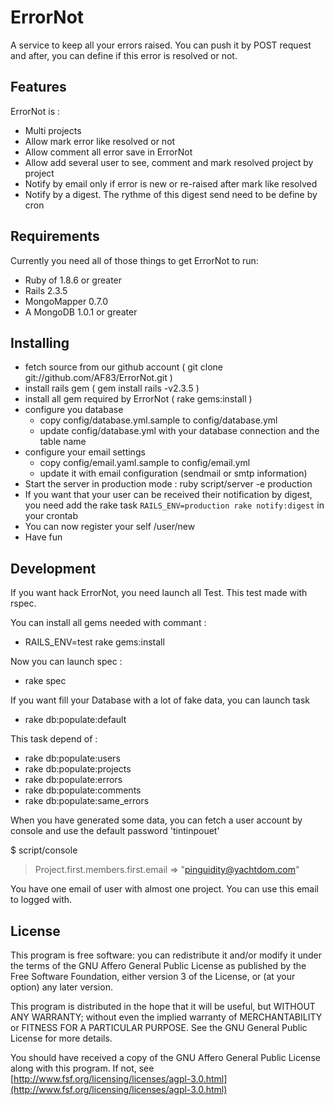 # ErrorNot

A service to keep all your errors raised. You can push it by POST request
and after, you can define if this error is resolved or not.

## Features

ErrorNot is :

 - Multi projects
 - Allow mark error like resolved or not
 - Allow comment all error save in ErrorNot
 - Allow add several user to see, comment and mark resolved project by project
 - Notify by email only if error is new or re-raised after mark like resolved
 - Notify by a digest. The rythme of this digest send need to be define by cron

## Requirements

Currently you need all of those things to get ErrorNot to run:

 - Ruby of 1.8.6 or greater
 - Rails 2.3.5
 - MongoMapper 0.7.0
 - A MongoDB 1.0.1 or greater

## Installing

 - fetch source from our github account ( git clone git://github.com/AF83/ErrorNot.git )
 - install rails gem ( gem install rails -v2.3.5 )
 - install all gem required by ErrorNot ( rake gems:install )
 - configure you database
   - copy config/database.yml.sample to config/database.yml
   - update config/database.yml with your database connection and the table name
 - configure your email settings
   - copy config/email.yaml.sample to config/email.yml
   - update it with email configuration (sendmail or smtp information)
 - Start the server in production mode : ruby script/server -e production
 - If you want that your user can be received their notification by digest, you need
   add the rake task `RAILS_ENV=production rake notify:digest` in your crontab
 - You can now register your self /user/new
 - Have fun


## Development

If you want hack ErrorNot, you need launch all Test. This test made with rspec.

You can install all gems needed with commant :

 - RAILS_ENV=test rake gems:install

Now you can launch spec :

 - rake spec

If you want fill your Database with a lot of fake data, you can launch task

 - rake db:populate:default

This task depend of :

 - rake db:populate:users
 - rake db:populate:projects
 - rake db:populate:errors
 - rake db:populate:comments
 - rake db:populate:same_errors

When you have generated some data, you can fetch a user account by console and use the
default password 'tintinpouet'

$ script/console
> Project.first.members.first.email
=> "pinguidity@yachtdom.com"

You have one email of user with almost one project. You can use this email to logged with.

## License

This program is free software: you can redistribute it and/or modify
it under the terms of the GNU Affero General Public License as published by
the Free Software Foundation, either version 3 of the License, or
(at your option) any later version.

This program is distributed in the hope that it will be useful,
but WITHOUT ANY WARRANTY; without even the implied warranty of
MERCHANTABILITY or FITNESS FOR A PARTICULAR PURPOSE.  See the
GNU General Public License for more details.

You should have received a copy of the GNU Affero General Public License
along with this program.  If not, see [http://www.fsf.org/licensing/licenses/agpl-3.0.html](http://www.fsf.org/licensing/licenses/agpl-3.0.html)

